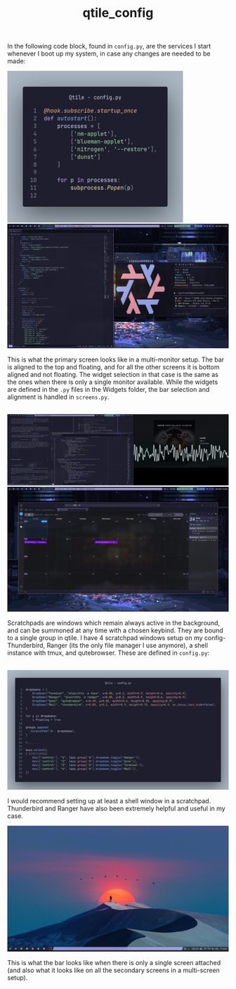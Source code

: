 # <center>qtile_config</center>

<br>

In the following code block, found in `config.py`, are the services I start whenever I boot up my system, in case any changes are needed to be made:

<img src="./Pictures/code_snippet_2.png" width="400" height="345">

<br>

<img src="./Pictures/QTile.jpeg">

<br>

This is what the primary screen looks like in a multi-monitor setup. The bar is aligned to the top and floating, and for all the other screens it is bottom aligned and not floating. The widget selection in that case is the same as the ones when there is only a single monitor available. While the widgets are defined in the `.py` files in the Widgets folder, the bar selection and alignment is handled in `screens.py`.

<br>

<img src="./Pictures/QTile_multiscreen.jpeg">

<br>

<img src="./Pictures/QTile_scratchpad.jpeg">

<br>

Scratchpads are windows which remain always active in the background, and can be summoned at any time with a chosen keybind. They are bound to a single group in qtile. I have 4 scratchpad windows setup on my config-Thunderbird, Ranger (its the only file manager I use anymore), a shell instance with tmux, and qutebrowser. These are defined in `config.py`:

<br>

<img src="./Pictures/code_snippet_1.png">

<br>

I would recommend setting up at least a shell window in a scratchpad. Thunderbird and Ranger have also been extremely helpful and useful in my case. 

<img src="./Pictures/QTile_singlescreen.jpeg">

<br>

This is what the bar looks like when there is only a single screen attached (and also what it looks like on all the secondary screens in a multi-screen setup).
